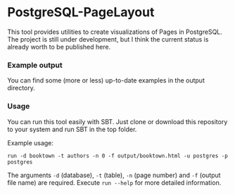 PostgreSQL-PageLayout
=====================

This tool provides utilities to create visualizations of Pages in PostgreSQL. The project is still under development, but I think the current status is already worth to be published here.


### Example output

You can find some (more or less) up-to-date examples in the output directory.


### Usage

You can run this tool easily with SBT. Just clone or download this repository to your system and run SBT in the top folder.

Example usage:
```
run -d booktown -t authors -n 0 -f output/booktown.html -u postgres -p postgres
```

The arguments `-d` (database), `-t` (table), `-n` (page number) and `-f` (output file name) are required.
Execute ```run --help``` for more detailed information.
